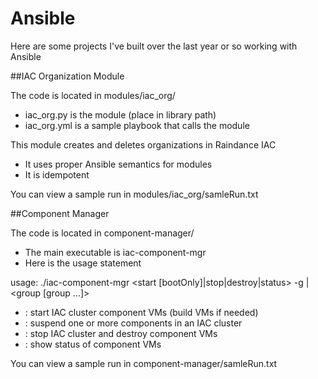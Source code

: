 # Ansible
Here are some projects I've built over the last year or so working with Ansible

##IAC Organization Module

The code is located in modules/iac_org/
* iac_org.py is the module (place in library path)
* iac_org.yml is a sample playbook that calls the module

This module creates and deletes organizations in Raindance IAC
* It uses proper Ansible semantics for modules
* It is idempotent

You can view a sample run in modules/iac_org/samleRun.txt

##Component Manager

The code is located in component-manager/
* The main executable is iac-component-mgr
* Here is the usage statement

usage: ./iac-component-mgr <start [bootOnly]|stop|destroy|status> -g <all>|<group [group ...]>

  - <start>    : start IAC cluster component VMs (build VMs if needed)
  - <stop>     : suspend one or more components in an IAC cluster
  - <destroy>  : stop IAC cluster and destroy component VMs
  - <status>   : show status of component VMs

You can view a sample run in component-manager/samleRun.txt
